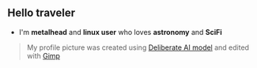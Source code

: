 ## Hello traveler
- I'm **metalhead** and **linux user** who loves **astronomy** and **SciFi**

>My profile picture was created using [Deliberate AI model](https://huggingface.co/XpucT/Deliberate) and edited with [Gimp](https://www.gimp.org/)
